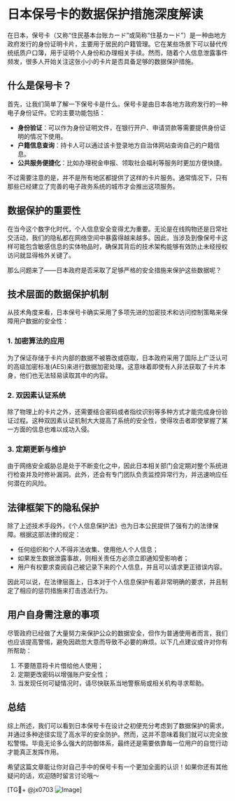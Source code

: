 # 日本保号卡的数据保护措施深度解读

在日本，保号卡（又称“住民基本台账カード”或简称“住基カード”）是一种由地方政府发行的身份证明卡片，主要用于居民的户籍管理。它在某些场景下可以替代传统纸质户口簿，用于证明个人身份和办理相关手续。然而，随着个人信息泄露事件频发，很多人开始关注这张小小的卡片是否具备足够的数据保护措施。

## 什么是保号卡？

首先，让我们简单了解一下保号卡是什么。保号卡是由日本各地方政府发行的一种电子身份证件。它的主要功能包括：

- **身份验证**：可以作为身份证明文件，在银行开户、申请贷款等需要提供身份证明的情况下使用。
- **户籍信息查询**：持卡人可以通过该卡登录地方自治体网站查询自己的户籍信息。
- **公共服务便捷化**：比如办理税金申报、领取社会福利等服务时更加方便快捷。

不过需要注意的是，并不是所有地区都提供了这样的卡片服务。通常情况下，只有那些已经建立了完善的电子政务系统的城市才会推出这项服务。

## 数据保护的重要性

在当今这个数字化时代，个人信息安全变得尤为重要。无论是在线购物还是日常社交活动，我们的隐私都在网络空间中暴露得越来越多。因此，当涉及到像保号卡这样可能包含敏感信息的实体物品时，确保其背后的技术架构能够有效防止未经授权访问就显得格外关键了。

那么问题来了——日本政府是否采取了足够严格的安全措施来保护这些数据呢？

## 技术层面的数据保护机制

从技术角度来看，日本保号卡确实采用了多项先进的加密技术和访问控制策略来保障用户数据的安全性：

### 1. 加密算法的应用
为了保证存储于卡片内部的数据不被篡改或窃取，日本政府采用了国际上广泛认可的高级加密标准(AES)来进行数据加密处理。这意味着即使有人非法获取了卡片本身，他们也无法轻易读取其中的内容。

### 2. 双因素认证系统
除了物理上的卡片之外，还需要结合密码或者指纹识别等多种方式才能完成身份验证过程。这种双因素认证机制大大提高了系统的安全性，使得攻击者即使掌握了某一方面的信息也难以成功入侵。

### 3. 定期更新与维护
由于网络安全威胁总是处于不断变化之中，因此日本相关部门会定期对整个系统进行检查并及时修补漏洞。此外，还会有专门团队负责监控异常行为，并迅速响应任何潜在的风险。

## 法律框架下的隐私保护

除了上述技术手段外，《个人信息保护法》也为日本公民提供了强有力的法律保障。根据这部法律的规定：

- 任何组织和个人不得非法收集、使用他人个人信息；
- 如果发生数据泄露事故，则相关责任方必须立即通知受影响者；
- 用户有权要求查阅自己被记录下来的个人信息，并且可以请求更正错误内容。

因此可以说，在法律层面上，日本对于个人信息保护有着非常明确的要求，并且制定了相应的惩罚措施来打击违法行为。

## 用户自身需注意的事项

尽管政府已经做了大量努力来保护公众的数据安全，但作为普通使用者而言，我们也应该提高警惕，避免因疏忽大意而导致不必要的麻烦。以下几点建议或许对你有所帮助：

1. 不要随意将卡片借给他人使用；
2. 定期更改密码以增强账户安全性；
3. 当发现任何可疑情况时，请尽快联系当地警察局或相关机构寻求帮助。

## 总结

综上所述，我们可以看到日本保号卡在设计之初便充分考虑到了数据保护的需求，并通过多种途径实现了高水平的安全防护。然而，这并不意味着我们就可以完全放松警惕。毕竟无论多么强大的防御体系，最终还是需要依靠每一位用户的自觉行动才能真正发挥作用。

希望这篇文章能让你对自己手中的保号卡有一个更加全面的认识！如果你还有其他疑问的话，欢迎随时留言讨论哦～

[TG💪+ @jx0703 ![Image](https://github.com/user-attachments/assets/dbca1d08-cadb-493c-b0ec-ad6f7a83f270)]